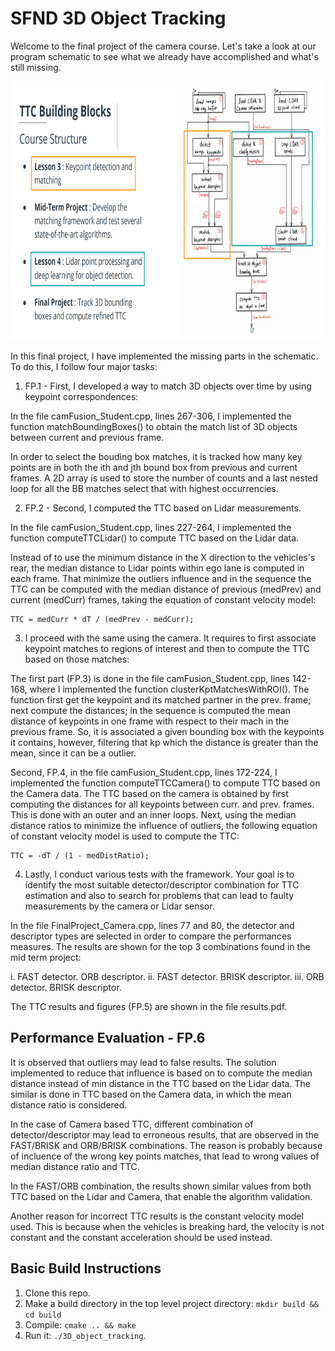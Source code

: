 # SFND 3D Object Tracking

Welcome to the final project of the camera course. Let's take a look at our program schematic to see what we already have accomplished and what's still missing.

<img src="images/course_code_structure.png" width="779" height="414" />

In this final project, I have implemented the missing parts in the schematic. To do this, I follow four major tasks: 

1. FP.1 - First, I developed a way to match 3D objects over time by using keypoint correspondences:

 In the file camFusion_Student.cpp, lines 267-306, I implemented the function matchBoundingBoxes() to obtain the match list of 3D objects between current and previous frame. 
 
 In order to select the bouding box matches, it is tracked how many key points are in both the ith and jth bound box from previous and current frames. A 2D array is used to store the number of counts and a last nested loop for all the BB matches select that with highest occurrencies.
 
 
2. FP.2 - Second, I computed the TTC based on Lidar measurements. 

In the file camFusion_Student.cpp, lines 227-264, I implemented the function computeTTCLidar() to compute TTC based on the Lidar data.

Instead of to use the minimum distance in the X direction to the vehicles's rear, the median distance to Lidar points within ego lane is computed in each frame. That minimize the outliers influence and in the sequence the TTC can be computed with the median distance of previous (medPrev) and current (medCurr) frames, taking the equation of constant velocity model:

    TTC = medCurr * dT / (medPrev - medCurr);

3. I proceed with the same using the camera. It requires to first associate keypoint matches to regions of interest and then to compute the TTC based on those matches:

The first part (FP.3) is done in the file camFusion_Student.cpp, lines 142-168, where I implemented the function clusterKptMatchesWithROI().
The function first get the keypoint and its matched partner in the prev. frame; next compute the distances; in the sequence is computed the mean distance of keypoints in one frame with respect to their mach in the previous frame. So, it is associated a given bounding box with the keypoints it contains, however, filtering that kp which the distance is greater than the mean, since it can be a outlier.

Second, FP.4, in the file camFusion_Student.cpp, lines 172-224, I implemented the function computeTTCCamera() to compute TTC based on the Camera data.
The TTC based on the camera is obtained by first computing the distances for all keypoints between curr. and prev. frames. This is done with an outer and an inner loops. Next, using the median distance ratios to minimize the influence of outliers, the following equation of constant velocity model is used to compute the TTC:

    TTC = -dT / (1 - medDistRatio);

4. Lastly, I conduct various tests with the framework. Your goal is to identify the most suitable detector/descriptor combination for TTC estimation and also to search for problems that can lead to faulty measurements by the camera or Lidar sensor. 

In the file FinalProject_Camera.cpp, lines 77 and 80, the detector and descriptor types are selected in order to compare the performances measures. The results are shown for the top 3 combinations found in the mid term project:

i. FAST detector. ORB descriptor.
ii. FAST detector. BRISK descriptor.
iii. ORB detector. BRISK descriptor.

The TTC results and figures (FP.5) are shown in the file results.pdf. 

## Performance Evaluation - FP.6

It is observed that outliers may lead to false results. The solution implemented to reduce that influence is based on to compute the median distance instead of min distance in the TTC based on the Lidar data. The similar is done in TTC based on the Camera data, in which the mean distance ratio is considered.

In the case of Camera based TTC, different combination of detector/descriptor may lead to erroneous results, that are observed in the FAST/BRISK and ORB/BRISK combinations. The reason is probably because of incluence of the wrong key points matches, that lead to wrong values of median distance ratio and TTC.

In the FAST/ORB combination, the results shown similar values from both TTC based on the Lidar and Camera, that enable the algorithm validation.

Another reason for incorrect TTC results is the constant velocity model used. This is because when the vehicles is breaking hard, the velocity is not constant and the constant acceleration should be used instead. 

## Basic Build Instructions

1. Clone this repo.
2. Make a build directory in the top level project directory: `mkdir build && cd build`
3. Compile: `cmake .. && make`
4. Run it: `./3D_object_tracking`.
